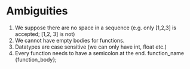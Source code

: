 # Ambiguities

1. We suppose there are no space in a sequence (e.g. only [1,2,3] is accepted; [1,2, 3] is not)
2. We cannot have empty bodies for functions. 
3. Datatypes are case sensitive (we can only have int, float etc.)
4. Every function needs to have a semicolon at the end.
function_name {function_body};